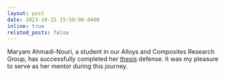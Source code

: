 ```yaml
---
layout: post
date: 2023-10-15 15:59:00-0400
inline: true
related_posts: false
---
```


Maryam Ahmadi-Nouri, a student in our Alloys and Composites Research Group, has successfully completed her [thesis](/assets/pdf/AhmadiThesis.pdf) defense. It was my pleasure to serve as her mentor during this journey.
